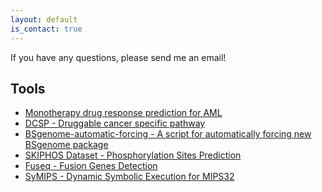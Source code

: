 ```yaml
---
layout: default
is_contact: true
---
```


If you have any questions, please send me an email!

## Tools
- [Monotherapy drug response prediction for AML]([https://www.meb.ki.se/shiny/truvu/MDREAM/](https://www.meb.ki.se/shiny/truvu/MDREAM/))
- [DCSP - Druggable cancer specific pathway](https://www.meb.ki.se/shiny/truvu/DCSP/)
- [BSgenome-automatic-forcing - A script for automatically forcing new BSgenome package](https://github.com/tracquangthinh/BSgenome-automatic-forcing)
- [SKIPHOS Dataset - Phosphorylation Sites Prediction](#)
- [Fuseq - Fusion Genes Detection](https://github.com/nghiavtr/FuSeq)
- [SyMIPS - Dynamic Symbolic Execution for MIPS32](https://github.com/tracquangthinh/SyMIPS)
